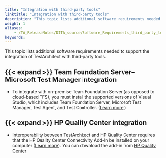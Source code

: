 ```yaml
--- 
title: "Integration with third-party tools"
linktitle: "Integration with third-party tools"
description: "This topic lists additional software requirements needed to support the integration of TestArchitect with third-party tools."
weight: 1
aliases: 
    - /TA_ReleaseNotes/DITA_source/Software_Requirements_third_party_tools.html
keywords: 
---
```


This topic lists additional software requirements needed to support the integration of TestArchitect with third-party tools.

## {{< expand >}} Team Foundation Server–Microsoft Test Manager integration

-   To integrate with on-premise Team Foundation Server \(as opposed to cloud-based TFS\), you must install the supported versions of Visual Studio, which includes Team Foundation Server, Microsoft Test Manager, Test Agent, and Test Controller. \([Learn more](/user-guide/integration-with-third-party-tools/tfs-integration/on-premises-tfs-environment-configuration/).\)

## {{< expand >}} HP Quality Center integration

-   Interoperability between TestArchitect and HP Quality Center requires that the HP Quality Center Connectivity Add-In be installed on your computer \([Learn more](/user-guide/integration-with-third-party-tools/hp-quality-center/configuring-integration-with-hp-quality-center/)\). You can download the add-in from [HP Quality Center](https://centre.qualitat.solucions.gencat.cat/qcbin/TDConnectivity_index.html)



